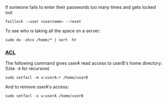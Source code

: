 If someone fails to enter their passwords too many times and gets locked out:

```
faillock --user <username> --reset
```

To see who is taking all the space on a server:

```
sudo du -shcx /home/* | sort -hr
```

### [ACL](https://wiki.archlinux.org/title/Access_Control_Lists)

The following command gives userA read access to userB's home directory:
(Use `-R` for recursive)

```
sudo setfacl -m u:userA:r /home/userB
```

And to remove userA's access:

```
sudo setfacl -x u:userA /home/userB
```
